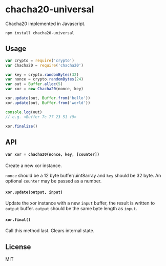 # chacha20-universal

Chacha20 implemented in Javascript.

```
npm install chacha20-universal
```

## Usage

``` js
var crypto = require('crypto')
var Chacha20 = require('chacha20')

var key = crypto.randomBytes(32)
var nonce = crypto.randomBytes(24)
var out = Buffer.alloc(5)
var xor = new Chacha20(nonce, key)

xor.update(out, Buffer.from('hello'))
xor.update(out, Buffer.from('world'))

console.log(out)
// e.g. <Buffer 7c 77 23 51 f9>

xor.finalize()
```

## API

#### `var xor = chacha20(nonce, key, [counter])`

Create a new xor instance.

`nonce` should be a 12 byte buffer/uint8array and `key` should be 32 byte. An optional `counter` may be passed as a number.

#### `xor.update(output, input)`

Update the xor instance with a new `input` buffer, the result is written to `output` buffer. `output` should be the same byte length as `input`.

#### `xor.final()`

Call this method last. Clears internal state.

## License

MIT

